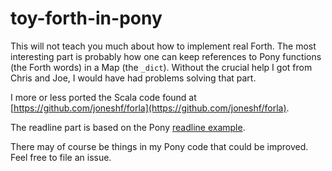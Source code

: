 # toy-forth-in-pony
This will not teach you much about how to implement real Forth. The most interesting part is probably 
how one can keep references to Pony functions (the Forth words) in a Map (the `_dict`). 
Without the crucial help I got from Chris and Joe, I would have had problems solving that part.

I more or less ported the Scala code found at [https://github.com/joneshf/forla](https://github.com/joneshf/forla).

The readline part is based on the Pony [readline example](https://github.com/ponylang/ponyc/tree/master/examples/readline).

There may of course be things in my Pony code that could be improved. Feel free to file an issue.
